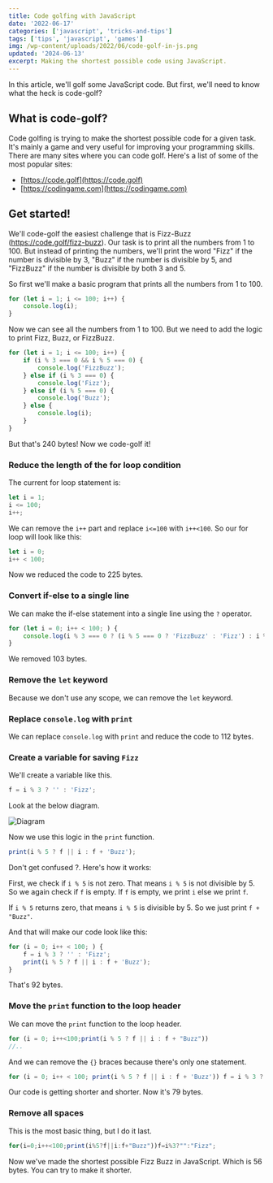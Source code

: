 ```yaml
---
title: Code golfing with JavaScript
date: '2022-06-17'
categories: ['javascript', 'tricks-and-tips']
tags: ['tips', 'javascript', 'games']
img: /wp-content/uploads/2022/06/code-golf-in-js.png
updated: '2024-06-13'
excerpt: Making the shortest possible code using JavaScript.
---
```


In this article, we'll golf some JavaScript code. But first, we'll need to know what the heck is code-golf?



## What is code-golf?

Code golfing is trying to make the shortest possible code for a given task. It's mainly a game and very useful for improving your programming skills. There are many sites where you can code golf. Here's a list of some of the most popular sites:

- [https://code.golf](https://code.golf)
- [https://codingame.com](https://codingame.com)

## Get started!

We'll code-golf the easiest challenge that is Fizz-Buzz (https://code.golf/fizz-buzz). Our task is to print all the numbers from 1 to 100. But instead of printing the numbers, we'll print the word "Fizz" if the number is divisible by 3, "Buzz" if the number is divisible by 5, and "FizzBuzz" if the number is divisible by both 3 and 5.

So first we'll make a basic program that prints all the numbers from 1 to 100.

```js
for (let i = 1; i <= 100; i++) {
	console.log(i);
}
```

Now we can see all the numbers from 1 to 100. But we need to add the logic to print Fizz, Buzz, or FizzBuzz.

```js
for (let i = 1; i <= 100; i++) {
	if (i % 3 === 0 && i % 5 === 0) {
		console.log('FizzBuzz');
	} else if (i % 3 === 0) {
		console.log('Fizz');
	} else if (i % 5 === 0) {
		console.log('Buzz');
	} else {
		console.log(i);
	}
}
```

But that's 240 bytes! Now we code-golf it!

### Reduce the length of the for loop condition

The current for loop statement is:

```js
let i = 1;
i <= 100;
i++;
```

We can remove the `i++` part and replace `i<=100` with `i++<100`. So our for loop will look like this:

```js
let i = 0;
i++ < 100;
```

Now we reduced the code to 225 bytes.

### Convert if-else to a single line

We can make the if-else statement into a single line using the `?` operator.

```js
for (let i = 0; i++ < 100; ) {
	console.log(i % 3 === 0 ? (i % 5 === 0 ? 'FizzBuzz' : 'Fizz') : i % 5 === 0 ? 'Buzz' : i);
}
```

We removed 103 bytes.

### Remove the `let` keyword

Because we don't use any scope, we can remove the `let` keyword.

### Replace `console.log` with `print`

We can replace `console.log` with `print` and reduce the code to 112 bytes.

### Create a variable for saving `Fizz`

We'll create a variable like this.

```js
f = i % 3 ? '' : 'Fizz';
```

Look at the below diagram.

![Diagram](https://user-images.githubusercontent.com/76736580/174227472-7ad3f884-9f1a-4f2d-a32e-0295c292d863.png)

Now we use this logic in the `print` function.

```js
print(i % 5 ? f || i : f + 'Buzz');
```

Don't get confused ?. Here's how it works:

First, we check if `i % 5` is not zero. That means `i % 5` is not divisible by 5. So we again check if `f` is empty. If `f` is empty, we print `i` else we print `f`.

If `i % 5` returns zero, that means `i % 5` is divisible by 5. So we just print `f + "Buzz"`.

And that will make our code look like this:

```js
for (i = 0; i++ < 100; ) {
	f = i % 3 ? '' : 'Fizz';
	print(i % 5 ? f || i : f + 'Buzz');
}
```

That's 92 bytes.

### Move the `print` function to the loop header

We can move the `print` function to the loop header.

```js
for (i = 0; i++<100;print(i % 5 ? f || i : f + "Buzz"))
//..
```

And we can remove the `{}` braces because there's only one statement.

```js
for (i = 0; i++ < 100; print(i % 5 ? f || i : f + 'Buzz')) f = i % 3 ? '' : 'Fizz';
```

Our code is getting shorter and shorter. Now it's 79 bytes.

### Remove all spaces

This is the most basic thing, but I do it last.

<!-- prettier-ignore-start -->
```js
for(i=0;i++<100;print(i%5?f||i:f+"Buzz"))f=i%3?"":"Fizz";
```
<!-- prettier-ignore-end -->

Now we've made the shortest possible Fizz Buzz in JavaScript. Which is 56 bytes. You can try to make it shorter.
